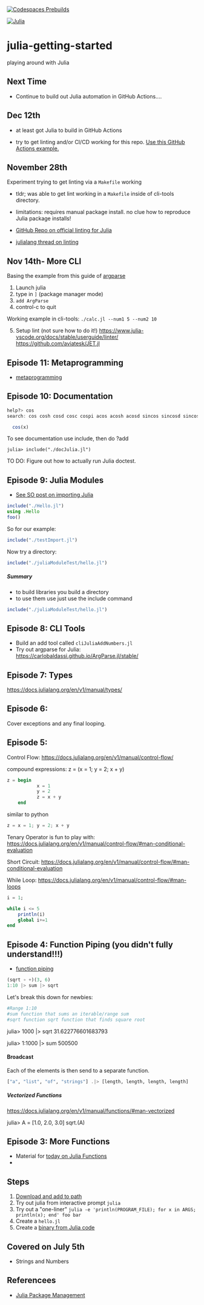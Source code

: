 [![Codespaces Prebuilds](https://github.com/nogibjj/julia-getting-started/actions/workflows/codespaces/create_codespaces_prebuilds/badge.svg)](https://github.com/nogibjj/julia-getting-started/actions/workflows/codespaces/create_codespaces_prebuilds)

[![Julia](https://github.com/nogibjj/julia-getting-started/actions/workflows/JuliaDemo.yml/badge.svg)](https://github.com/nogibjj/julia-getting-started/actions/workflows/JuliaDemo.yml)

# julia-getting-started
playing around with Julia

## Next Time

* Continue to build out Julia automation in GitHub Actions....

## Dec 12th

* at least got Julia to build in GitHub Actions

* try to get linting and/or CI/CD working for this repo.  [Use this GitHub Actions example.](https://github.com/domluna/JuliaFormatter.jl/blob/master/.github/workflows/ci.yml)

## November 28th
Experiment trying to get linting via a `Makefile` working

* tldr; was able to get lint working in a `Makefile` inside of cli-tools directory.
* limitations:  requires manual package install. no clue how to reproduce Julia package installs!

* [GitHub Repo on official linting for Julia](https://github.com/domluna/JuliaFormatter.jl)
* [julialang thread on linting](https://discourse.julialang.org/t/julia-code-formatter-code-beautifier/11485)


## Nov 14th- More CLI
Basing the example from this guide of [argparse](https://carlobaldassi.github.io/ArgParse.jl/stable/)
1.  Launch julia
2.  type in `]` (package manager mode)
3.  `add ArgParse`
4.  control-c to quit

Working example in cli-tools: `./calc.jl --num1 5 --num2 10`

5. Setup lint (not sure how to do it!)
https://www.julia-vscode.org/docs/stable/userguide/linter/
https://github.com/aviatesk/JET.jl


## Episode 11: Metaprogramming

* [metaprogramming](https://docs.julialang.org/en/v1/manual/metaprogramming/)

## Episode 10: Documentation

```julia
help?> cos
search: cos cosh cosd cosc cospi acos acosh acosd sincos sincosd sincospi const close closewrite isconst copysign chopsuffix MathConstants coalesce

  cos(x)

```

To see documentation use include, then do ?add

```julia> include("./docJulia.jl")```

TO DO:  Figure out how to actually run Julia doctest.

## Episode 9:  Julia Modules

* [See SO post on importing Julia](https://stackoverflow.com/questions/37200025/how-to-import-custom-module-in-julia)
```julia
include("./Hello.jl")
using .Hello
foo()
```

So for our example:

```julia
include("./testImport.jl")
```

Now try a directory:
```julia
include("./juliaModuleTest/hello.jl")
```

##### Summary

* to build libraries you build a directory
* to use them use just use the include command
```julia
include("./juliaModuleTest/hello.jl")
```



## Episode 8:  CLI Tools

* Build an add tool called `cliJuliaAddNumbers.jl`
* Try out argparse for Julia:  https://carlobaldassi.github.io/ArgParse.jl/stable/

## Episode 7:  Types

https://docs.julialang.org/en/v1/manual/types/


## Episode 6:

Cover exceptions and any final looping.

## Episode 5:

Control Flow:  https://docs.julialang.org/en/v1/manual/control-flow/

compound expressions:  z = (x = 1; y = 2; x + y)
```julia
z = begin
           x = 1
           y = 2
           z = x + y
    end
```
similar to python
```python
z = x = 1; y = 2; x + y
```

Tenary Operator is fun to play with:  https://docs.julialang.org/en/v1/manual/control-flow/#man-conditional-evaluation


Short Circuit:  https://docs.julialang.org/en/v1/manual/control-flow/#man-conditional-evaluation

While Loop:  https://docs.julialang.org/en/v1/manual/control-flow/#man-loops

```julia
i = 1;

while i <= 5
    println(i)
    global i+=1
end
```



## Episode 4:  Function Piping (you didn't fully understand!!!)

* [function piping](https://docs.julialang.org/en/v1/manual/functions/#Function-composition-and-piping)

```julia
(sqrt ∘ +)(3, 6)
1:10 |> sum |> sqrt
```

Let's break this down for newbies:

```julia
#Range 1:10
#sum function that sums an iterable/range sum
#sqrt function sqrt function that finds square root
```

julia> 1000 |> sqrt
31.622776601683793

julia> 1:1000 |> sum
500500

#### Broadcast

Each of the elements is then send to a separate function.

```julia
["a", "list", "of", "strings"] .|> [length, length, length, length]
```
##### Vectorized Functions

https://docs.julialang.org/en/v1/manual/functions/#man-vectorized

julia> A = [1.0, 2.0, 3.0]
sqrt.(A)

## Episode 3:  More Functions

* Material for [today on Julia Functions](https://docs.julialang.org/en/v1/manual/functions/)  
* 

## Steps
1.  [Download and add to path](https://julialang.org/downloads/platform/#linux_and_freebsd)
2.  Try out julia from interactive prompt `julia`
3.  Try out a "one-liner" `julia -e 'println(PROGRAM_FILE); for x in ARGS; println(x); end' foo bar`
4.  Create a `hello.jl`
5.  Create a [binary from Julia code](https://docs.juliahub.com/PackageCompiler/MMV8C/1.2.1/devdocs/binaries_part_2.html)

## Covered on July 5th

* Strings and Numbers

## Referencees

* [Julia Package Management](https://docs.julialang.org/en/v1/stdlib/Pkg/)
